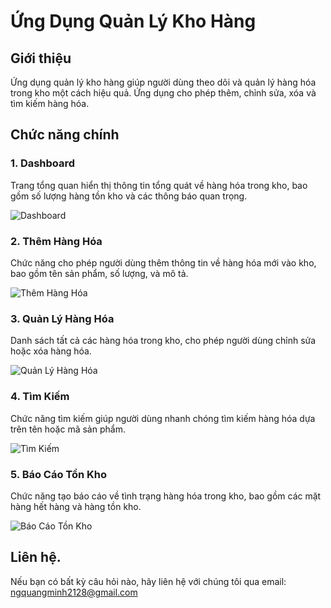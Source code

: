 # Ứng Dụng Quản Lý Kho Hàng

## Giới thiệu
Ứng dụng quản lý kho hàng giúp người dùng theo dõi và quản lý hàng hóa trong kho một cách hiệu quả. Ứng dụng cho phép thêm, chỉnh sửa, xóa và tìm kiếm hàng hóa.

## Chức năng chính

### 1. Dashboard
Trang tổng quan hiển thị thông tin tổng quát về hàng hóa trong kho, bao gồm số lượng hàng tồn kho và các thông báo quan trọng.

![Dashboard](https://i.imgur.com/XAhYNuo.png)

### 2. Thêm Hàng Hóa
Chức năng cho phép người dùng thêm thông tin về hàng hóa mới vào kho, bao gồm tên sản phẩm, số lượng, và mô tả.

![Thêm Hàng Hóa](https://i.imgur.com/MKWiWNE.png)

### 3. Quản Lý Hàng Hóa
Danh sách tất cả các hàng hóa trong kho, cho phép người dùng chỉnh sửa hoặc xóa hàng hóa.

![Quản Lý Hàng Hóa](https://i.imgur.com/I33gMbx.png)

### 4. Tìm Kiếm
Chức năng tìm kiếm giúp người dùng nhanh chóng tìm kiếm hàng hóa dựa trên tên hoặc mã sản phẩm.

![Tìm Kiếm](https://i.imgur.com/ZjhnMZV.png)

### 5. Báo Cáo Tồn Kho
Chức năng tạo báo cáo về tình trạng hàng hóa trong kho, bao gồm các mặt hàng hết hàng và hàng tồn kho.

![Báo Cáo Tồn Kho]()

## Liên hệ.
Nếu bạn có bất kỳ câu hỏi nào, hãy liên hệ với chúng tôi qua email: ngquangminh2128@gmail.com

